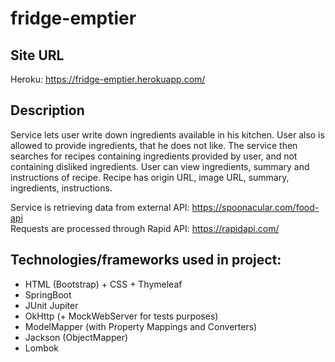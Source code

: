 # fridge-emptier

## Site URL
Heroku: https://fridge-emptier.herokuapp.com/

## Description
Service lets user write down ingredients available in his kitchen. User also is allowed to provide ingredients, that he does not like. The service then searches for recipes containing ingredients provided by user, and not containing disliked ingredients. User can view ingredients, summary and instructions of recipe. Recipe has origin URL, image URL, summary, ingredients, instructions.

Service is retrieving data from external API: https://spoonacular.com/food-api  
Requests are processed through Rapid API: https://rapidapi.com/

## Technologies/frameworks used in project:
- HTML (Bootstrap) + CSS + Thymeleaf
- SpringBoot
- JUnit Jupiter
- OkHttp (+ MockWebServer for tests purposes)
- ModelMapper (with Property Mappings and Converters)
- Jackson (ObjectMapper)
- Lombok